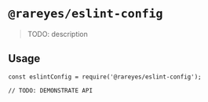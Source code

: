 # `@rareyes/eslint-config`

> TODO: description

## Usage

```
const eslintConfig = require('@rareyes/eslint-config');

// TODO: DEMONSTRATE API
```
